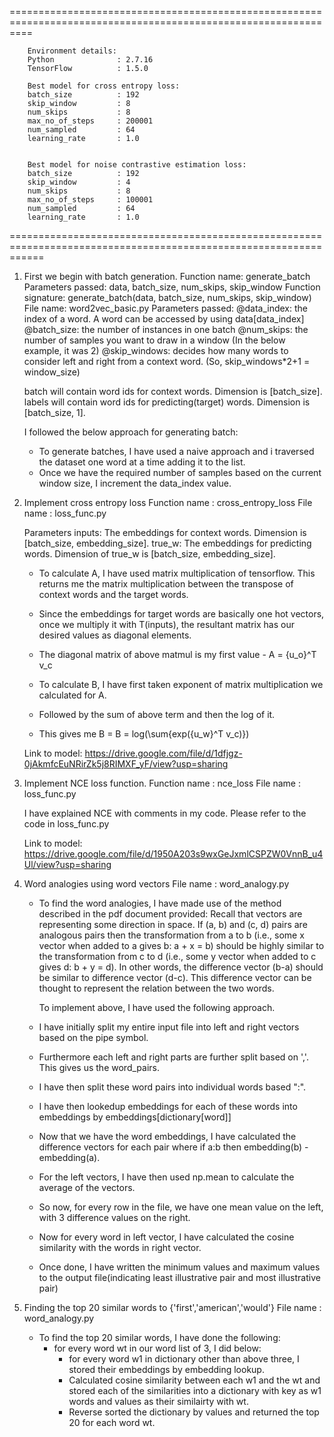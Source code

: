 ================================================================================================================
	
		Environment details: 
		Python              : 2.7.16
		TensorFlow          : 1.5.0

		Best model for cross entropy loss:
		batch_size          : 192
		skip_window         : 8
		num_skips           : 8
		max_no_of_steps		: 200001
		num_sampled         : 64
		learning_rate       : 1.0


		Best model for noise contrastive estimation loss:
		batch_size          : 192 
		skip_window         : 4
		num_skips           : 8
		max_no_of_steps		: 100001
		num_sampled         : 64
		learning_rate       : 1.0

==================================================================================================================
1. First we begin with batch generation.
   Function name: generate_batch
   Parameters passed: data, batch_size, num_skips, skip_window
   Function signature: generate_batch(data, batch_size, num_skips, skip_window)
   File name: word2vec_basic.py
   Parameters passed: 
   @data_index: the index of a word. A word can be accessed by using data[data_index]
   @batch_size: the number of instances in one batch
   @num_skips: the number of samples you want to draw in a window 
            (In the below example, it was 2)
   @skip_windows: decides how many words to consider left and right from a context word. 
                (So, skip_windows*2+1 = window_size)
				
   batch will contain word ids for context words. Dimension is [batch_size].
   labels will contain word ids for predicting(target) words. Dimension is [batch_size, 1].


   I followed the below approach for generating batch:
    - To generate batches, I have used a naive approach and i traversed the dataset one word at a time adding it to the list.
	- Once we have the required number of samples based on the current window size, I increment the data_index value.
   	
	
2. Implement cross entropy loss
   Function name       : cross_entropy_loss
   File name  		   : loss_func.py
   
   Parameters
   inputs: The embeddings for context words. Dimension is [batch_size, embedding_size].
   true_w: The embeddings for predicting words. Dimension of true_w is [batch_size, embedding_size].
   
   - To calculate A, I have used matrix multiplication of tensorflow. This returns me the matrix multiplication between the transpose of context words and the target words.
   - Since the embeddings for target words are basically one hot vectors, once we multiply it with T(inputs), the resultant matrix has our desired values as diagonal elements. 
   - The diagonal matrix of above matmul is my first value - A = {u_o}^T v_c
   
   - To calculate B, I have first taken exponent of matrix multiplication we calculated for A.
   - Followed by the sum of above term and then the log of it.
   - This gives me B = B = log(\sum{exp({u_w}^T v_c)})

   Link to model:   https://drive.google.com/file/d/1dfjgz-0jAkmfcEuNRirZk5j8RIMXF_yF/view?usp=sharing
   
3. Implement NCE loss function.
   Function name      :  nce_loss
   File name		  :  loss_func.py
   
   I have explained NCE with comments in my code. Please refer to the code in loss_func.py

   Link to model: https://drive.google.com/file/d/1950A203s9wxGeJxmlCSPZW0VnnB_u4Ul/view?usp=sharing
   
4. Word analogies using word vectors
   File name      : word_analogy.py
   - To find the word analogies, I have made use of the method described in the pdf document provided:
     Recall that vectors are representing some direction in space. 
	 If (a, b) and (c, d) pairs are analogous pairs then the transformation from a to b (i.e., some x vector when added to a gives b: a + x = b) 
     should be highly similar to the transformation from c to d (i.e., some y vector when added to c gives d: b + y = d). 
	 In other words, the difference vector (b-a) should be similar to difference vector (d-c). 
	 This difference vector can be thought to represent the relation between the two words. 
  
	 To implement above, I have used the following approach.
   - I have initially split my entire input file into left and right vectors based on the pipe symbol. 
   - Furthermore each left and right parts are further split based on ','. This gives us the word_pairs.
   - I have then split these word pairs into individual words based ":".
   - I have then lookedup embeddings for each of these words into embeddings by embeddings[dictionary[word]]
   - Now that we have the word embeddings, I have calculated the difference vectors for each pair where if a:b then embedding(b) - embedding(a).
   - For the left vectors, I have then used np.mean to calculate the average of the vectors.
   - So now, for every row in the file, we have one mean value on the left, with 3 difference values on the right.
   - Now for every word in left vector, I have calculated the cosine similarity with the words in right vector.
   - Once done, I have written the minimum values and maximum values to the output file(indicating least illustrative pair and most illustrative pair)
   
5. Finding the top 20 similar words to {'first','american','would'}
    File name   : word_analogy.py
   - To find the top 20 similar words, I have done the following:
     - for every word wt in our word list of 3, I did below:
		- for every word w1 in dictionary other than above three, I stored their embeddings by embedding lookup.
		- Calculated cosine similarity between each w1 and the wt and stored each of the similarities into a dictionary with key as w1 words and values as their similairty with wt.
		- Reverse sorted the dictionary by values and returned the top 20 for each word wt.
		
